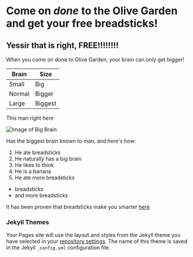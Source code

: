 # Come on *done* to the Olive Garden and get your free breadsticks!

## Yessir that is right, FREE!!!!!!!!
When you come on done to Olive Garden, your brain can only get bigger!

Brain | Size
------|-------
Small | Big
Normal| Bigger
Large | Biggest

This man right here

![Image of Big Brain](https://live.staticflickr.com/7302/12110532425_fa0e6022eb_b.jpg)

Has the biggest brain known to man, and here's how:
1. He ate breadsticks
2. He naturally has a big brain
3. He likes to think
4. He is a banana
5. He ate more breadsticks
  - breadsticks
  - and more breadsticks
  
It has been proven that breadsticks make you smarter [here](https://youtu.be/Wp-OFFUlzWM)












### Jekyll Themes

Your Pages site will use the layout and styles from the Jekyll theme you have selected in your [repository settings](https://github.com/EnricoNuttoliv/EnricoNuttoliv.github.io/settings). The name of this theme is saved in the Jekyll `_config.yml` configuration file.

